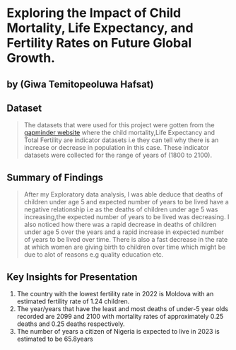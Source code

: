 # Exploring the Impact of Child Mortality, Life Expectancy, and Fertility Rates on Future Global Growth.
## by (Giwa Temitopeoluwa Hafsat)


## Dataset

> The datasets that were used for this project were gotten from the [gapminder website](https://www.gapminder.org/data/) where the child mortality,Life Expectancy and Total Fertility are indicator datasets i.e they can tell why there is an increase or decrease in population in this case. These indicator datasets were collected for the range of years of (1800 to 2100).



## Summary of Findings

> After my Exploratory data analysis, I was able deduce that deaths of children under age 5 and expected number of years to be lived have a negative relationship i.e as the deaths of children under age 5 was increasing,the expected number of years to be lived was  decreasing.
I also noticed how there was a rapid decrease in deaths of children under age 5 over the years and a rapid increase in expected number of years to be lived over time. 
There is also a fast decrease in the rate at which women are giving birth to children  over time which might be due to alot of reasons e.g quality education etc.


## Key Insights for Presentation

1. The country with the lowest fertility rate in 2022 is Moldova with an estimated fertility rate of 1.24 children.
2. The year/years that have the least and most deaths of under-5 year olds recorded are 2099 and 2100 with mortality rates of approximately 0.25 deaths and 0.25 deaths respectively.
3. The number of years a citizen of Nigeria is expected to live in 2023 is estimated to be 65.8years
